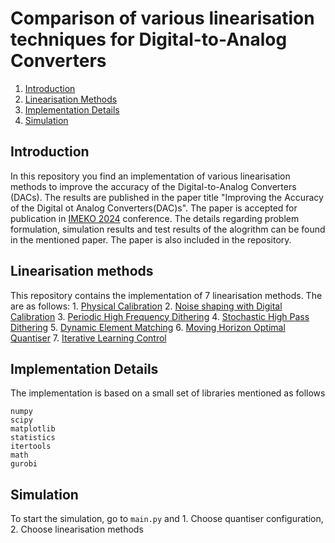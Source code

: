# Comparison of various linearisation techniques for Digital-to-Analog Converters 

1. [Introduction](#introduction)
2. [Linearisation Methods](#moving-horizon-optimal-quantiser)
3. [Implementation Details](#implementation-details)
4. [Simulation](#Simulation)

## Introduction

In this repository you find an implementation of various linearisation methods to improve the accuracy of the Digital-to-Analog Converters (DACs). The results are published in the paper title "Improving the Accuracy of the Digital ot Analog Converters(DAC)s". The paper is accepted for  publication in [IMEKO 2024](https://www.imeko2024.org/home) conference. The details regarding problem formulation, simulation results and test results of the alogrithm can be found in the mentioned paper. The paper is also included in the repository.  


## Linearisation methods 
This repository contains the implementation of 7 linearisation methods. The are as follows:
    1. [Physical Calibration](https://pubs.aip.org/aip/rsi/article-abstract/36/7/1062/462480/Double-Precision-Bidirectional-Self-Calibrating?redirectedFrom=fulltext)
    2. [Noise shaping with Digital Calibration](https://ieeexplore.ieee.org/document/4061014)
    3. [Periodic High Frequency Dithering](https://ieeexplore.ieee.org/document/823976)
    4. [Stochastic High Pass Dithering](https://link.springer.com/article/10.1023/A:1008850101197)
    5. [Dynamic Element Matching](https://ieeexplore.ieee.org/document/5420027)
    6. [Moving Horizon Optimal Quantiser](https://ieeexplore.ieee.org/document/5420027)
    7. [Iterative Learning Control](https://ieeexplore.ieee.org/abstract/document/10252330) 

## Implementation Details
The implementation is based on a small set of libraries mentioned as follows
```
numpy
scipy
matplotlib
statistics
itertools
math    
gurobi
```

## Simulation
To start the simulation, go to ```main.py``` and 
    1. Choose quantiser configuration,
    2. Choose linearisation methods


